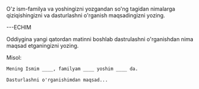 O'z ism-familya va yoshingizni yozgandan so'ng tagidan nimalarga qiziqishingizni va dasturlashni o'rganish maqsadingizni yozing.

---ECHIM 

Oddiygina yangi qatordan matinni boshlab dastrulashni o'rganishdan nima maqsad etganingizni yozing.

Misol:

```html
Mening Ismim ____, familyam ____ yoshim ____ da.

Dasturlashni o'rganishimdan maqsad...
```